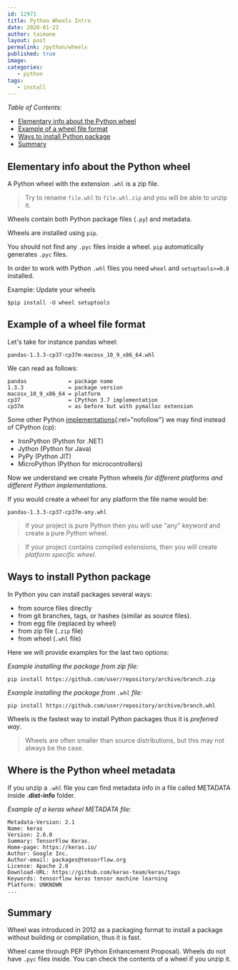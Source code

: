 ```yaml
---
id: 12971
title: Python Wheels Intro
date: 2020-01-22
author: taimane
layout: post
permalink: /python/wheels
published: true
image: 
categories: 
   - python
tags:   
   - install
---
```


_Table of Contents:_
- [Elementary info about the Python wheel](#elementary-info-about-the-python-wheel)
- [Example of a wheel file format](#example-of-a-wheel-file-format)
- [Ways to install Python package](#ways-to-install-python-package)
- [Summary](#summary)


 
## Elementary info about the Python wheel
 
A Python wheel with the extension `.whl` is a zip file.
 
> Try to rename `file.whl` to `file.whl.zip` and you will be able to unzip it.
 
Wheels contain both Python package files (`.py`) and metadata.
 
Wheels are installed using `pip`.
 
You should not find any `.pyc` files inside a wheel. `pip` automatically generates `.pyc` files.
 
In order to work with Python `.whl` files you need  `wheel` and `setuptools>=0.8` installed.
 
Example: Update your wheels
```
$pip install -U wheel setuptools
```
 
## Example of a wheel file format
 
Let's take for instance pandas wheel:
 
```
pandas-1.3.3-cp37-cp37m-macosx_10_9_x86_64.whl
```
 
We can read as follows:
 
```
pandas             = package name
1.3.3              = package version
macosx_10_9_x86_64 = platform
cp37               = CPython 3.7 implementation
cp37m              = as before but with pymalloc extension
```
 
Some other Python [implementations](https://www.python.org/download/alternatives/){:rel="nofollow"} we may find instead of CPython (cp):
 
* IronPython (Python for .NET)
* Jython (Python for Java)
* PyPy (Python JIT)
* MicroPython (Python for microcontrollers)
 
Now we understand we create Python wheels _for different platforms and different Python implementations_.
 
If you would create a wheel for any platform the file name would be:
 
```
pandas-1.3.3-cp37-cp37m-any.whl
```
 
> If your project is pure Python then you will use "any" keyword and create a pure Python wheel.
 
> If your project contains compiled extensions, then you will create _platform specific wheel_.
 
 
## Ways to install Python package
 
In Python you can install packages several ways:
 
* from source files directly
* from git branches, tags, or hashes (similar as source files).
* from egg file (replaced by wheel)
* from zip file (`.zip` file)
* from wheel (`.whl` file)
 
Here we will provide examples for the last two options:
 
_Example installing the package from zip file:_
```
pip install https://github.com/user/repository/archive/branch.zip
```
 
_Example installing the package from  `.whl` file:_
 
```
pip install https://github.com/user/repository/archive/branch.whl
````
 
Wheels is the fastest way to install Python packages thus it is _preferred way_.
 
> Wheels are often smaller than source distributions, but this may not always be the case.
 
 
## Where is the Python wheel metadata
 
If you unzip a `.whl` file you can find metadata info in a file called METADATA inside **.dist-info** folder.
 
_Example of a keras wheel METADATA file:_
```
Metadata-Version: 2.1
Name: keras
Version: 2.6.0
Summary: TensorFlow Keras.
Home-page: https://keras.io/
Author: Google Inc.
Author-email: packages@tensorflow.org
License: Apache 2.0
Download-URL: https://github.com/keras-team/keras/tags
Keywords: tensorflow keras tensor machine learning
Platform: UNKNOWN
...
```
 
## Summary
 
Wheel was introduced in 2012 as a packaging format to install a package without building or compilation, thus it is fast.
 
Wheel came through PEP (Python Enhancement Proposal).
Wheels do not have `.pyc` files inside.
You can check the contents of a wheel if you unzip it.
